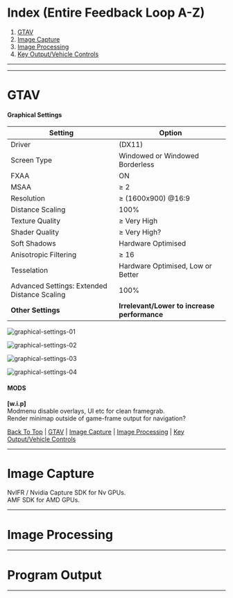<a name="top"></a>
# **Index (Entire Feedback Loop A-Z)**  

1. [GTAV](https://github.com/YTTehgaps/GTAA/wiki/Feedback-Loop:-A%E2%80%90Z#gtav)
1. [Image Capture](https://github.com/YTTehgaps/GTAA/wiki/Feedback-Loop:-A%E2%80%90Z#image-capture)
1. [Image Processing](https://github.com/YTTehgaps/GTAA/wiki/Feedback-Loop:-A%E2%80%90Z#image-processing)
1. [Key Output/Vehicle Controls](https://github.com/YTTehgaps/GTAA/wiki/Feedback-Loop:-A%E2%80%90Z#program-output)

---  
---  
# GTAV
#### Graphical Settings  

Setting | Option
------------ | -------------
Driver | (DX11)
Screen Type | Windowed or Windowed Borderless
FXAA| ON
MSAA| ≥ 2
Resolution| ≥ (1600x900) @16:9
Distance Scaling|100%
Texture Quality| ≥ Very High
Shader Quality| ≥ Very High?
Soft Shadows| Hardware Optimised
Anisotropic Filtering| ≥ 16
Tesselation| Hardware Optimised, Low or Better
Advanced Settings: Extended Distance Scaling| 100%
**Other Settings**| **Irrelevant/Lower to increase performance**

![graphical-settings-01](https://i.imgur.com/myoGJ4n.jpg)

![graphical-settings-02](https://imgur.com/tu3mu5f.jpg)

![graphical-settings-03](https://imgur.com/ToSnaPO.jpg)

![graphical-settings-04](https://imgur.com/bvVbZLM.jpg)


#### MODS  
**[w.i.p]**  
Modmenu disable overlays, UI etc for clean framegrab.  
Render minimap outside of game-frame output for navigation?  

[Back To Top](https://github.com/YTTehgaps/GTAA/wiki/Feedback-Loop:-A%E2%80%90Z#top) | [GTAV](https://github.com/YTTehgaps/GTAA/wiki/Feedback-Loop:-A%E2%80%90Z#gtav) | [Image Capture](https://github.com/YTTehgaps/GTAA/wiki/Feedback-Loop:-A%E2%80%90Z#image-capture) | [Image Processing](https://github.com/YTTehgaps/GTAA/wiki/Feedback-Loop:-A%E2%80%90Z#image-processing) | [Key Output/Vehicle Controls](https://github.com/YTTehgaps/GTAA/wiki/Feedback-Loop:-A%E2%80%90Z#program-output)

---  

# Image Capture  
NvIFR / Nvidia Capture SDK for Nv GPUs.  
AMF SDK for AMD GPUs.  

--- 

# Image Processing  
---  

# Program Output
---  
